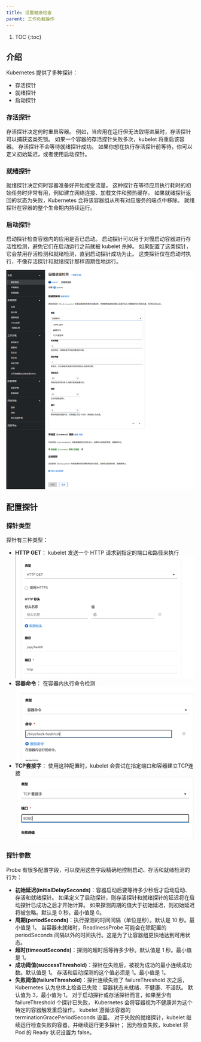 ```yaml
---
title: 设置健康检查
parent: 工作负载操作
---
```



1. TOC
{:toc}

## 介绍

Kubernetes 提供了多种探针：

- 存活探针
- 就绪探针
- 启动探针

### 存活探针
存活探针决定何时重启容器。 例如，当应用在运行但无法取得进展时，存活探针可以捕获这类死锁。
如果一个容器的存活探针失败多次，kubelet 将重启该容器。
存活探针不会等待就绪探针成功。 如果你想在执行存活探针前等待，你可以定义初始延迟，或者使用启动探针。

### 就绪探针
就绪探针决定何时容器准备好开始接受流量。 这种探针在等待应用执行耗时的初始任务时非常有用，例如建立网络连接、加载文件和预热缓存。
如果就绪探针返回的状态为失败，Kubernetes 会将该容器组从所有对应服务的端点中移除。
就绪探针在容器的整个生命期内持续运行。

### 启动探针
启动探针检查容器内的应用是否已启动。 启动探针可以用于对慢启动容器进行存活性检测，避免它们在启动运行之前就被 kubelet 杀掉。
如果配置了这类探针，它会禁用存活检测和就绪检测，直到启动探针成功为止。
这类探针仅在启动时执行，不像存活探针和就绪探针那样周期性地运行。

![](imgs/edit-health-checks.png)

## 配置探针

### 探针类型

探针有三种类型：

- **HTTP GET**： kubelet 发送一个 HTTP 请求到指定的端口和路径来执行
![](imgs/http.png)
- **容器命令**： 在容器内执行命令检测
![](imgs/command.png)
- **TCP套接字**： 使用这种配置时，kubelet 会尝试在指定端口和容器建立TCP连接
![](imgs/tcp.png)

### 探针参数
Probe 有很多配置字段，可以使用这些字段精确地控制启动、存活和就绪检测的行为：

- **初始延迟(initialDelaySeconds)**：容器启动后要等待多少秒后才启动启动、存活和就绪探针。 如果定义了启动探针，则存活探针和就绪探针的延迟将在启动探针已成功之后才开始计算。 如果探测周期的值大于初始延迟，则初始延迟将被忽略。默认是 0 秒，最小值是 0。
- **周期(periodSeconds)**：执行探测的时间间隔（单位是秒）。默认是 10 秒。最小值是 1。 当容器未就绪时，ReadinessProbe 可能会在除配置的 periodSeconds 间隔以外的时间执行。这是为了让容器组更快地达到可用状态。
- **超时(timeoutSeconds)**：探测的超时后等待多少秒。默认值是 1 秒。最小值是 1。
- **成功阈值(successThreshold)**：探针在失败后，被视为成功的最小连续成功数。默认值是 1。 存活和启动探测的这个值必须是 1。最小值是 1。
- **失败阈值(failureThreshold)**：探针连续失败了 failureThreshold 次之后， Kubernetes 认为总体上检查已失败：容器状态未就绪、不健康、不活跃。 默认值为 3，最小值为 1。 对于启动探针或存活探针而言，如果至少有 failureThreshold 个探针已失败， Kubernetes 会将容器视为不健康并为这个特定的容器触发重启操作。 kubelet 遵循该容器的 terminationGracePeriodSeconds 设置。 对于失败的就绪探针，kubelet 继续运行检查失败的容器，并继续运行更多探针； 因为检查失败，kubelet 将 Pod 的 Ready 状况设置为 false。

[//]: # (- （terminationGracePeriodSeconds）：为 kubelet 配置从为失败的容器触发终止操作到强制容器运行时停止该容器之前等待的宽限时长。 默认值是继承 Pod 级别的 terminationGracePeriodSeconds 值（如果不设置则为 30 秒），最小值为 1。 更多细节请参见探针级别 terminationGracePeriodSeconds。)





